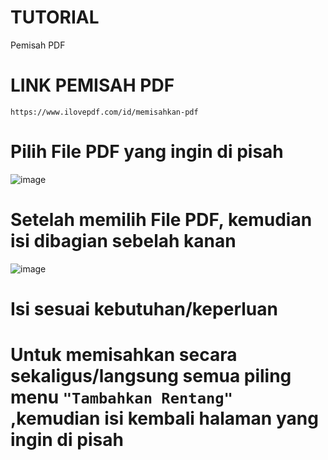 # TUTORIAL
Pemisah PDF
# LINK PEMISAH PDF
```https://www.ilovepdf.com/id/memisahkan-pdf```
# Pilih File PDF yang ingin di pisah
![image](https://github.com/user-attachments/assets/6e4132d1-25ae-4bc3-b68c-17d490db6c37)
# Setelah memilih File PDF, kemudian isi dibagian sebelah kanan
![image](https://github.com/user-attachments/assets/120f56e9-8e46-4572-af83-92fe51cd8ad2)
# Isi sesuai kebutuhan/keperluan
# Untuk memisahkan secara sekaligus/langsung semua piling menu ```"Tambahkan Rentang"``` ,kemudian isi kembali halaman yang ingin di pisah

